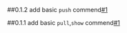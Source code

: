 ##0.1.2
add basic `push` commend[#1](https://github.com/ocowchun/gaga/pull/1)

##0.1.1
add basic `pull`,`show` commend[#1](https://github.com/ocowchun/gaga/pull/1)
